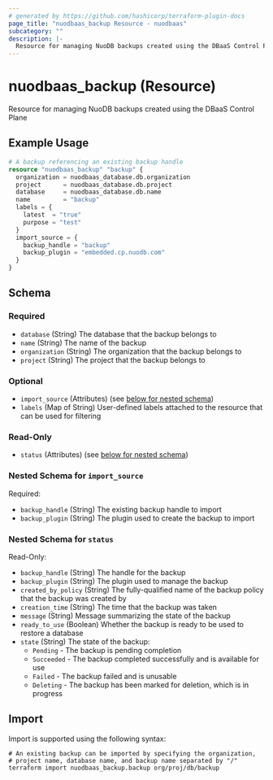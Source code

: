 ```yaml
---
# generated by https://github.com/hashicorp/terraform-plugin-docs
page_title: "nuodbaas_backup Resource - nuodbaas"
subcategory: ""
description: |-
  Resource for managing NuoDB backups created using the DBaaS Control Plane
---
```


# nuodbaas_backup (Resource)

Resource for managing NuoDB backups created using the DBaaS Control Plane

## Example Usage

```terraform
# A backup referencing an existing backup handle
resource "nuodbaas_backup" "backup" {
  organization = nuodbaas_database.db.organization
  project      = nuodbaas_database.db.project
  database     = nuodbaas_database.db.name
  name         = "backup"
  labels = {
    latest  = "true"
    purpose = "test"
  }
  import_source = {
    backup_handle = "backup"
    backup_plugin = "embedded.cp.nuodb.com"
  }
}
```

<!-- schema generated by tfplugindocs -->
## Schema

### Required

- `database` (String) The database that the backup belongs to
- `name` (String) The name of the backup
- `organization` (String) The organization that the backup belongs to
- `project` (String) The project that the backup belongs to

### Optional

- `import_source` (Attributes) (see [below for nested schema](#nestedatt--import_source))
- `labels` (Map of String) User-defined labels attached to the resource that can be used for filtering

### Read-Only

- `status` (Attributes) (see [below for nested schema](#nestedatt--status))

<a id="nestedatt--import_source"></a>
### Nested Schema for `import_source`

Required:

- `backup_handle` (String) The existing backup handle to import
- `backup_plugin` (String) The plugin used to create the backup to import


<a id="nestedatt--status"></a>
### Nested Schema for `status`

Read-Only:

- `backup_handle` (String) The handle for the backup
- `backup_plugin` (String) The plugin used to manage the backup
- `created_by_policy` (String) The fully-qualified name of the backup policy that the backup was created by
- `creation_time` (String) The time that the backup was taken
- `message` (String) Message summarizing the state of the backup
- `ready_to_use` (Boolean) Whether the backup is ready to be used to restore a database
- `state` (String) The state of the backup:
  * `Pending` - The backup is pending completion
  * `Succeeded` - The backup completed successfully and is available for use
  * `Failed` - The backup failed and is unusable
  * `Deleting` - The backup has been marked for deletion, which is in progress

## Import

Import is supported using the following syntax:

```shell
# An existing backup can be imported by specifying the organization,
# project name, database name, and backup name separated by "/"
terraform import nuodbaas_backup.backup org/proj/db/backup
```
